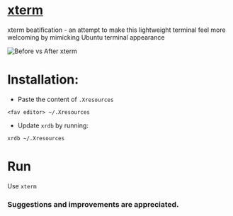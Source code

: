 # [xterm](https://en.wikipedia.org/wiki/Xterm)
xterm beatification - an attempt to make this lightweight terminal feel more welcoming by mimicking Ubuntu terminal appearance


![Before vs After xterm](https://cdn.rawgit.com/StayerX/xterm/master/before-after-xterm.png)

# Installation:
* Paste the content of `.Xresources`

`<fav editor> ~/.Xresources`
* Update `xrdb` by running:

`xrdb ~/.Xresources`
# Run
Use `xterm`

### Suggestions and improvements are appreciated.
